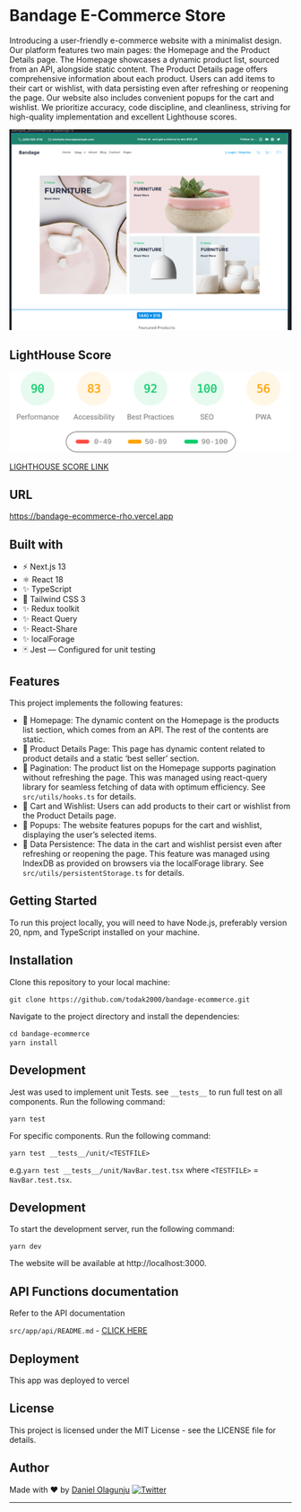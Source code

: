 # Bandage E-Commerce Store


Introducing a user-friendly e-commerce website with a minimalist design. Our platform features two main pages: the Homepage and the Product Details page. The Homepage showcases a dynamic product list, sourced from an API, alongside static content. The Product Details page offers comprehensive information about each product. Users can add items to their cart or wishlist, with data persisting even after refreshing or reopening the page. Our website also includes convenient popups for the cart and wishlist. We prioritize accuracy, code discipline, and cleanliness, striving for high-quality implementation and excellent Lighthouse scores.

![Image bandage](public/bandage.png)


## LightHouse Score
![Light house score - Desktop](lighthouse_results/desktop/pagespeed.svg)


[LIGHTHOUSE SCORE LINK](https://htmlpreview.github.io/?https://github.com/todak2000/bandage-ecommerce/blob/main/lighthouse_results/desktop/bandage_ecommerce_rho_vercel_app_.html)

## URL

https://bandage-ecommerce-rho.vercel.app

## Built with

- ⚡️ Next.js 13
- ⚛️ React 18
- ✨ TypeScript
- 💨 Tailwind CSS 3
- ✨ Redux toolkit
- ✨ React Query
- ✨ React-Share
- ✨ localForage
- 🃏 Jest — Configured for unit testing

## Features

This project implements the following features:

- 💎 Homepage: The dynamic content on the Homepage is the products list section, which comes from an API. The rest of the contents are static.
- 💎 Product Details Page: This page has dynamic content related to product details and a static ‘best seller’ section.
- 💎 Pagination: The product list on the Homepage supports pagination without refreshing the page. This was managed using react-query library for seamless fetching of data with optimum efficiency. See `src/utils/hooks.ts` for details.
- 💎 Cart and Wishlist: Users can add products to their cart or wishlist from the Product Details page.
- 💎 Popups: The website features popups for the cart and wishlist, displaying the user’s selected items.
- 💎 Data Persistence: The data in the cart and wishlist persist even after refreshing or reopening the page. This feature was managed using IndexDB as provided on browsers via the localForage library. See `src/utils/persistentStorage.ts` for details.

## Getting Started

To run this project locally, you will need to have Node.js, preferably version 20,  npm, and TypeScript installed on your machine. 

## Installation

Clone this repository to your local machine:

```
git clone https://github.com/todak2000/bandage-ecommerce.git

```

Navigate to the project directory and install the dependencies:

```
cd bandage-ecommerce
yarn install
```

## Development

Jest was used to implement unit Tests. see `__tests__`  to  run full test on all components. Run the following command:

```
yarn test
```

For specific components. Run the following command:

```
yarn test __tests__/unit/<TESTFILE>
```

e.g.`yarn test __tests__/unit/NavBar.test.tsx` where `<TESTFILE>` = `NavBar.test.tsx`.

## Development

To start the development server, run the following command:

```
yarn dev
```

The website will be available at http://localhost:3000.

## API Functions documentation

Refer to the API documentation

`src/app/api/README.md` - [CLICK HERE](src/app/api/README.md)

## Deployment

This app was deployed to vercel

## License

This project is licensed under the MIT License - see the LICENSE file for details.

## Author

Made with ♥ by [Daniel Olagunju](https://github.com/todak2000) [![Twitter](https://img.shields.io/twitter/url/https/twitter.com/cloudposse.svg?style=social&label=Follow%20%40todak)](https://twitter.com/todak)

---


